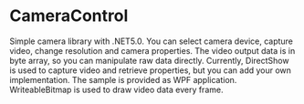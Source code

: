 # CameraControl
Simple camera library with .NET5.0.
You can select camera device, capture video, change resolution and camera properties.
The video output data is in byte array, so you can manipulate raw data directly.
Currently, DirectShow is used to capture video and retrieve properties, but you can add your own implementation.
The sample is provided as WPF application. WriteableBitmap is used to draw video data every frame.

